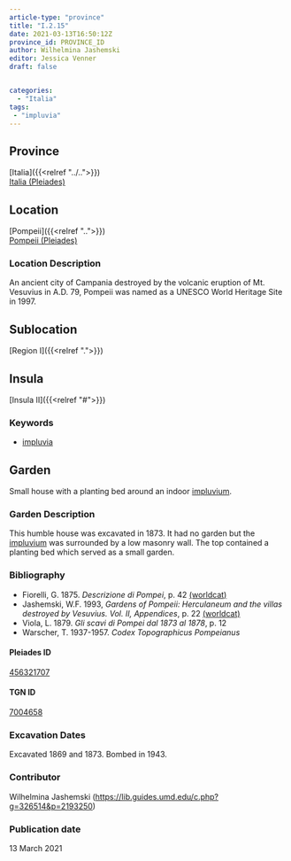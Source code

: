 ```yaml
---
article-type: "province"
title: "I.2.15"
date: 2021-03-13T16:50:12Z
province_id: PROVINCE_ID
author: Wilhelmina Jashemski
editor: Jessica Venner
draft: false


categories:
  - "Italia"
tags:
 - "impluvia"
---
```


## Province
[Italia]({{<relref "../..">}}) \
[Italia (Pleiades)](https://pleiades.stoa.org/places/1052)

## Location
[Pompeii]({{<relref "..">}}) \
[Pompeii (Pleiades)](https://pleiades.stoa.org/places/433032)


### Location Description
An ancient city of Campania destroyed by the volcanic eruption of Mt. Vesuvius in A.D. 79, Pompeii was named as a UNESCO World Heritage Site in 1997.

## Sublocation
[Region I]({{<relref ".">}})
## Insula
[Insula II]({{<relref "#">}})

### Keywords
- [impluvia](http://vocab.getty.edu/page/aat/300129867)

## Garden
Small house with a planting bed around an indoor [impluvium](http://vocab.getty.edu/page/aat/300129867).

### Garden Description
This humble house was excavated in 1873. It had no garden but the [impluvium](http://vocab.getty.edu/page/aat/300129867) was surrounded by a low masonry wall. The top contained a planting bed which served as a small garden.


### Bibliography

* Fiorelli, G. 1875. *Descrizione di Pompei*, p. 42 [(worldcat)](https://www.worldcat.org/title/descrizione-di-pompei/oclc/9528380)   
* Jashemski, W.F. 1993, *Gardens of Pompeii: Herculaneum and the villas destroyed by Vesuvius. Vol. II, Appendices*, p. 22 [(worldcat)](https://www.worldcat.org/title/gardens-of-pompeii-herculaneum-and-the-villas-destroyed-by-vesuvius-volume-2-appendices/oclc/222353569)  
* Viola, L. 1879. *Gli scavi di Pompei dal 1873 al 1878*, p. 12  
* Warscher, T. 1937-1957. *Codex Topographicus Pompeianus*

<!--#### Periodo ID-->

<!-- [PERIODO_ID](https://pleiades.stoa.org/places/PLEIADES_ID) -->

#### Pleiades ID
[456321707](https://pleiades.stoa.org/places/456321707)

#### TGN ID
[7004658](http://vocab.getty.edu/page/tgn/7004658)

###  Excavation Dates
Excavated 1869 and 1873. Bombed in 1943.

### Contributor
Wilhelmina Jashemski (https://lib.guides.umd.edu/c.php?g=326514&p=2193250)


### Publication date
13 March 2021

<!-- DATE -->
